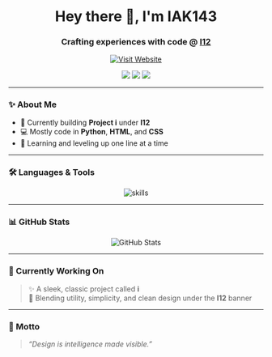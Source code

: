 <h1 align="center">Hey there 👋, I'm IAK143</h1>
<h3 align="center">Crafting experiences with code @ <a href="https://i12.netlify.app" target="_blank">I12</a></h3>

<p align="center">
  <a href="https://i12.netlify.app" target="_blank">
    <img src="https://img.shields.io/badge/🌐%20i12.netlify.app-Visit%20Now-00bfff?style=for-the-badge&logo=google-chrome&logoColor=white" alt="Visit Website" />
  </a>
</p>

<p align="center">
  <img src="https://img.shields.io/badge/Project-i-blue?style=for-the-badge&logo=github" />
  <img src="https://img.shields.io/badge/Made%20by-I12-%2300bfff?style=for-the-badge" />
  <img src="https://img.shields.io/badge/Code-Python%20%7C%20HTML%20%7C%20CSS-informational?style=for-the-badge" />
</p>

---

### ✨ About Me
- 🔭 Currently building **Project i** under **I12**
- 💻 Mostly code in **Python**, **HTML**, and **CSS**
- 🧠 Learning and leveling up one line at a time

---

### 🛠️ Languages & Tools

<p align="center">
  <img src="https://skillicons.dev/icons?i=python,html,css,js,github,vscode" alt="skills" />
</p>

---

### 📊 GitHub Stats

<p align="center">
  <img src="https://github-readme-stats.vercel.app/api?username=IAK143&show_icons=true&theme=react&hide_border=true" alt="GitHub Stats" />
  <br/>
</p>

---

### 🚀 Currently Working On
> ✨ A sleek, classic project called **i**  
> 🧩 Blending utility, simplicity, and clean design under the **I12** banner

---

### 💬 Motto
> *“Design is intelligence made visible.”*
